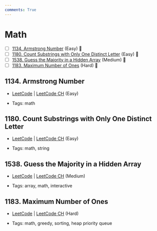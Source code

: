 ```yaml
---
comments: True
---
```


# Math

- [ ] [1134. Armstrong Number](https://leetcode.cn/problems/armstrong-number/) (Easy) 👑
- [ ] [1180. Count Substrings with Only One Distinct Letter](https://leetcode.cn/problems/count-substrings-with-only-one-distinct-letter/) (Easy) 👑
- [ ] [1538. Guess the Majority in a Hidden Array](https://leetcode.cn/problems/guess-the-majority-in-a-hidden-array/) (Medium) 👑
- [ ] [1183. Maximum Number of Ones](https://leetcode.cn/problems/maximum-number-of-ones/) (Hard) 👑

## 1134. Armstrong Number

-   [LeetCode](https://leetcode.com/problems/armstrong-number/) | [LeetCode CH](https://leetcode.cn/problems/armstrong-number/) (Easy)

-   Tags: math

## 1180. Count Substrings with Only One Distinct Letter

-   [LeetCode](https://leetcode.com/problems/count-substrings-with-only-one-distinct-letter/) | [LeetCode CH](https://leetcode.cn/problems/count-substrings-with-only-one-distinct-letter/) (Easy)

-   Tags: math, string

## 1538. Guess the Majority in a Hidden Array

-   [LeetCode](https://leetcode.com/problems/guess-the-majority-in-a-hidden-array/) | [LeetCode CH](https://leetcode.cn/problems/guess-the-majority-in-a-hidden-array/) (Medium)

-   Tags: array, math, interactive

## 1183. Maximum Number of Ones

-   [LeetCode](https://leetcode.com/problems/maximum-number-of-ones/) | [LeetCode CH](https://leetcode.cn/problems/maximum-number-of-ones/) (Hard)

-   Tags: math, greedy, sorting, heap priority queue
